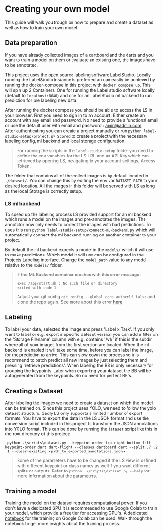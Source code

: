 # Creating your own model

This guide will walk you trough on how to prepare and create a dataset as well as how to train your own model

## Data preparation

If you have already collected images of a dartboard and the darts and you want to train a model on them or evaluate an existing one, the images have to be annotated.

This project uses the open source labeling software LabelStudio. Locally running the LabelStudio instance is preferred an can easily be achieved by running the docker-compose in this project with `docker compose up`.
This will spin up 2 Containers. One for running the Label studio software locally (default to `localhost:8080`) and one for an LabelStudio ml backend to run prediction for pre labeling new data.

After running the docker compose you should be able to access the LS in your browser. First you need to sign in to an account. Either create an account with any email and password. No need to provide a functional email or use the default user with email and password : amin@admin.com.  
After authenticating you can create a project manually or run `python label-studio-setup/project.py Scored` to create a project with the necessary labeling config, ml backend and local storage configuration.

> For running the scripts in the `label-studio-setup` folder you need to define the env variables for the LS URL and an API Key which can retrieved by opening LS, navigating to your account settings, Access Token.

The folder that contains all of the collect images is by default located in `./dataset/`. You can change this by editing the env var `DATASET_PATH` to your desired location. All the images in this folder will be served with LS as long as the local Storage is correctly setup.

### LS ml backend

To speed up the labeling process LS provided support for an ml backend which runs a model on the images and pre-annotates the images.
The annotator now only needs to correct the images with bad predictions.
To uses this run `python label-studio-setup/connect-ml-backend.py` which will automatically connect the ml backend running on another container to your project.

By default the ml backend expects a model in the `models/` which it will use to make predictions. Which model it will use can be configured in the Projects Labeling interface. Change the `model_path` value to any model relative to the `models/` folder.

> If the ML Backend container crashes with this error message:
>
> ```
> exec /app/start.sh : No such file or directory
> exited with code 1
> ```
>
> Adjust your git config `git config --global core.autocrlf false` and clone the repo again.
> See more about this error [here](https://github.com/HumanSignal/label-studio-ml-backend?tab=readme-ov-file#troubleshooting-docker-build-on-windows)

## Labeling

To label your data, selected the image and press 'Label x Task'.
If you only want to label or e.g. export a specific dateset version you can add a filter on the 'Storage Filename' column with e.g. contains '/v1/' if this is the subdir where all of your images from the first version are located.
When the ml backend is enabled it will take some time, before you can label the image, for the prediction to arrive. This can slow down the process so it is recommend to batch predict all new images by just selecting them and pressing 'retrieve predictions'.
When labeling the BB is only necessary for grouping the keypoints. Later when exporting your dataset the BB will be autogenerated from the keypoints. So no need for perfect BB's.

## Creating a Dataset

After labeling the images we need to create a dataset on which the model can be trained on. Since this project uses YOLO, we need to follow the yolo dataset structure. Sadly LS only supports a limited number of export formats. You have to export the data in the LS JSON format and use the conversion script included in this project to transform the JSON annotations into YOLO format.
This can be done by running the `dataset` script like this in the root directory of this project:

` python .\scripts\dataset.py --keypoint-order top right bottom left --keypoint-order dart dart-flight --classes dartboard dart --split .7 .2 .1 --clear-existing <path_to_exported_annotations.json>`

> Some of the parameters have to be changed if the LS view is defined with different keypoint or class names as well if you want different splits or outputs. Refer to `python .\scripts\dataset.py --help` for more information about the parameters.

## Training a model

Training the model on the dataset requires computational power.
If you don't have a dedicated GPU it is recommended to use Google Colab to train your model, which provide a free tier for accessing GPU's.
A dedicated [notebook](src/train/colab_train.ipynb) for the training on Google Colab can be used. Walk through the notebook to get more insights about the training process.
